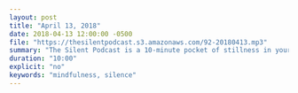 ```yaml
---
layout: post
title: "April 13, 2018"
date: 2018-04-13 12:00:00 -0500
file: "https://thesilentpodcast.s3.amazonaws.com/92-20180413.mp3"
summary: "The Silent Podcast is a 10-minute pocket of stillness in your day. Listen to it at a set time every day, in the middle of a busy commute, or when you simply need a break from all of the hustle and bustle of distraction around you."
duration: "10:00"
explicit: "no"
keywords: "mindfulness, silence"
---
```

